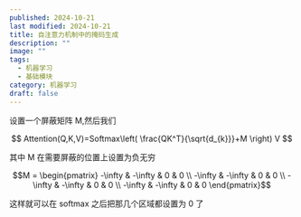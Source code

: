 ```yaml
---
published: 2024-10-21
last modified: 2024-10-21
title: 自注意力机制中的掩码生成
description: ""
image: ""
tags:
  - 机器学习
  - 基础模块
category: 机器学习
draft: false
---
```


设置一个屏蔽矩阵 M,然后我们

$$
Attention(Q,K,V)=Softmax\left( \frac{QK^T}{\sqrt{d_{k}}}+M \right) V
$$

其中 M 在需要屏蔽的位置上设置为负无穷

$$M = \begin{pmatrix} -\infty & -\infty & 0 & 0 \\ -\infty & -\infty & 0 & 0 \\ -\infty & -\infty & 0 & 0 \\ -\infty & -\infty & 0 & 0 \end{pmatrix}$$

这样就可以在 softmax 之后把那几个区域都设置为 0 了​​

